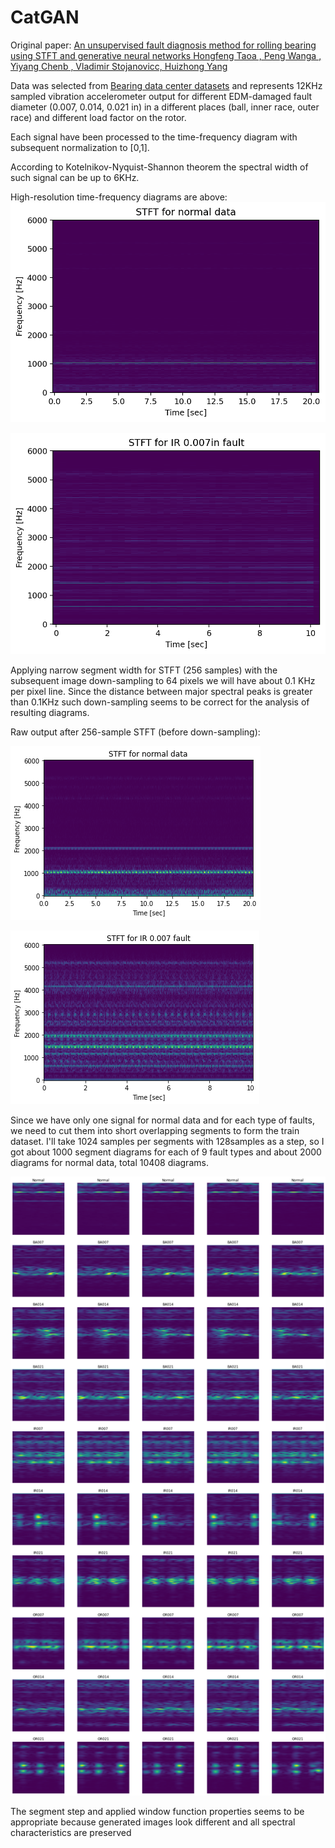 # CatGAN

Original
paper: [An unsupervised fault diagnosis method for rolling bearing using STFT and generative neural networks Hongfeng Taoa , Peng Wanga , Yiyang Chenb , Vladimir Stojanovicc, Huizhong Yang](https://sci-hub.ru/https://www.sciencedirect.com/science/article/abs/pii/S0016003220302544)

Data was selected
from [Bearing data center datasets](https://engineering.case.edu/bearingdatacenter/12k-drive-end-bearing-fault-data) and
represents 12KHz sampled vibration accelerometer output for different EDM-damaged fault diameter (0.007, 0.014, 0.021
in) in a different places (ball, inner race, outer race) and different load factor on the rotor.

Each signal have been processed to the time-frequency diagram with subsequent normalization to [0,1].

According to Kotelnikov-Nyquist-Shannon theorem the spectral width of such signal can be up to 6KHz.

High-resolution time-frequency diagrams are above:
![](doc/normal-6k.png?raw=true "Title")

![](doc/ir7-6k.png?raw=true "Title")

Applying narrow segment width for STFT (256 samples) with the subsequent image down-sampling to 64 pixels 
we will have about 0.1 KHz per pixel line. Since the distance between major spectral peaks is greater than 0.1KHz such
down-sampling seems to be correct for the analysis of resulting diagrams.

Raw output after 256-sample STFT (before down-sampling):

![](doc/normal-129.png?raw=true "Title")

![](doc/ir7-129.png?raw=true "Title")

Since we have only one signal for normal data and for each type of faults, we need to cut them into short
overlapping segments to form the train dataset. I'll take 1024 samples per segments with 128samples as a step, so I got
about 1000 segment diagrams for each of 9 fault types and about 2000 diagrams for normal data, total 10408 diagrams.

![](doc/training_set_example.png?raw=true "Title")

The segment step and applied window function properties seems to be appropriate because generated images look different and all spectral characteristics are preserved
